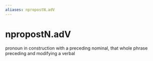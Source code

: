 ```yaml
---
aliases: npropostN.adV
---
```

# npropostN.adV

pronoun in construction with a preceding nominal, that whole phrase preceding and modifying a verbal